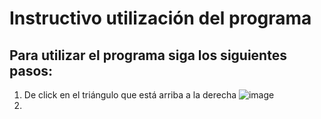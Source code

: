 # Instructivo utilización del programa
## Para utilizar el programa siga los siguientes pasos:
1. De click en el triángulo que está arriba a la derecha
![image](https://github.com/user-attachments/assets/57571f36-6674-45bf-b0a1-2ed09af69fdc)
2. 
